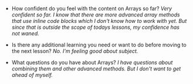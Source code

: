 - How confident do you feel with the content on Arrays so far?
*Very confident so far. I know that there are more advanced array methods that use inline code blocks which I don't know how to work with yet. But since that is outside the scope of todays lessons, my confidence has not waned.*

- Is there any additional learning you need or want to do before moving to the next lesson?
*No. I'm feeling good about subject.*

- What questions do you have about Arrays?
*I have questions about combining them and other advanced methods. But I don't want to get ahead of myself.*